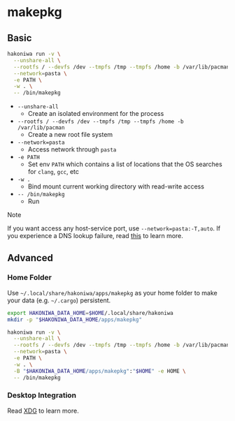 # makepkg

## Basic

```sh
hakoniwa run -v \
  --unshare-all \
  --rootfs / --devfs /dev --tmpfs /tmp --tmpfs /home -b /var/lib/pacman \
  --network=pasta \
  -e PATH \
  -w . \
  -- /bin/makepkg
```

- `--unshare-all`
  - Create an isolated environment for the process
- `--rootfs / --devfs /dev --tmpfs /tmp --tmpfs /home -b /var/lib/pacman`
  - Create a new root file system
- `--network=pasta`
  - Access network through `pasta`
- `-e PATH`
  - Set env `PATH` which contains a list of locations that the OS searches for `clang`, `gcc`, etc
- `-w .`
  - Bind mount current working directory with read-write access
- `-- /bin/makepkg`
  - Run

> [!NOTE]
> If you want access any host-service port, use `--network=pasta:-T,auto`. If you experience a DNS
> lookup failure, read [this](../systemd-resolved) to learn more.

## Advanced

### Home Folder

Use `~/.local/share/hakoniwa/apps/makepkg` as your home folder to make your data (e.g. `~/.cargo`) persistent.

```sh
export HAKONIWA_DATA_HOME=$HOME/.local/share/hakoniwa
mkdir -p "$HAKONIWA_DATA_HOME/apps/makepkg"

hakoniwa run -v \
  --unshare-all \
  --rootfs / --devfs /dev --tmpfs /tmp --tmpfs /home -b /var/lib/pacman \
  --network=pasta \
  -e PATH \
  -w . \
  -B "$HAKONIWA_DATA_HOME/apps/makepkg":"$HOME" -e HOME \
  -- /bin/makepkg
```

### Desktop Integration

Read [XDG](../xdg) to learn more.
